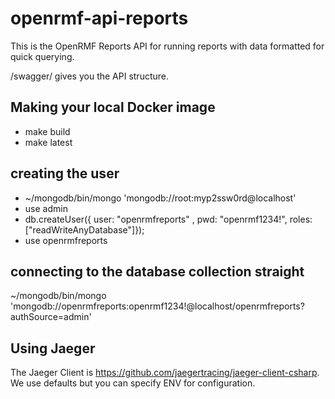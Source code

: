 # openrmf-api-reports
This is the OpenRMF Reports API for running reports with data formatted for quick querying.

/swagger/ gives you the API structure.

## Making your local Docker image
* make build
* make latest

## creating the user
* ~/mongodb/bin/mongo 'mongodb://root:myp2ssw0rd@localhost'
* use admin
* db.createUser({ user: "openrmfreports" , pwd: "openrmf1234!", roles: ["readWriteAnyDatabase"]});
* use openrmfreports

## connecting to the database collection straight
~/mongodb/bin/mongo 'mongodb://openrmfreports:openrmf1234!@localhost/openrmfreports?authSource=admin'

## Using Jaeger

The Jaeger Client is https://github.com/jaegertracing/jaeger-client-csharp. We use defaults but you can specify ENV for configuration.